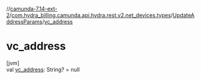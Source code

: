 //[camunda-7.14-ext-2](../../../index.md)/[com.hydra_billing.camunda.api.hydra.rest.v2.net_devices.types](../index.md)/[UpdateAddressParams](index.md)/[vc_address](vc_address.md)

# vc_address

[jvm]\
val [vc_address](vc_address.md): String? = null
